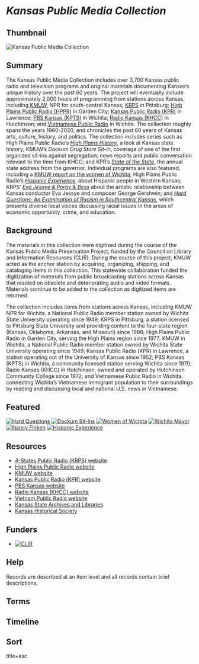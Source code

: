 # <em>Kansas Public Media Collection</em>

## Thumbnail

![<em>Kansas Public Media Collection</em>](https://s3.amazonaws.com/americanarchive.org/special-collections/kansas-mainimage.png "Kansas Public Media Collection")

## Summary

The Kansas Public Media Collection includes over 3,700 Kansas public radio and television programs and original materials documenting Kansas’s unique history over the past 60 years. The project will eventually include approximately 2,000 hours of programming from stations across Kansas, including [KMUW](https://americanarchive.org/participating-orgs/NCSG55104), NPR for south-central Kansas; [KRPS](https://americanarchive.org/participating-orgs/NCSG55122) in Pittsburg; [High Plains Public Radio (HPPR)](https://americanarchive.org/participating-orgs/NCSG55120) in Garden City; [Kansas Public Radio (KPR)](https://americanarchive.org/participating-orgs/NCSG55121) in Lawrence; [PBS Kansas (KPTS)](https://americanarchive.org/participating-orgs/NCSG55126) in Wichita; [Radio Kansas (KHCC)](https://americanarchive.org/participating-orgs/NCSG55119) in Hutchinson; and [Vietnamese Public Radio](https://americanarchive.org/participating-orgs/NCSG55131) in Wichita. The collection roughly spans the years 1960-2020, and chronicles the past 60 years of Kansas arts, culture, history, and politics. The collection includes series such as High Plains Public Radio’s [*High Plains History*](https://americanarchive.org/catalog?f%5Baccess_types%5D%5B%5D=all&f%5Bseries_titles%5D%5B%5D=High+Plains+History&sort=asset_date+asc), a look at Kansas state history; KMUW’s *Dockum Drug Store Sit-in*, coverage of one of the first organized sit-ins against segregation; news reports and public conversation relevant to the time from KHCC; and KPR’s [*State of the State*](https://americanarchive.org/catalog/cpb-aacip-e97cd4fd470), the annual state address from the governor. Individual programs are also featured, including a [KMUW report on the women of Wichita](https://americanarchive.org/catalog/cpb-aacip-fe0c289f2c8); High Plains Public Radio’s [*Hispanic Experience*](https://americanarchive.org/catalog/cpb-aacip-675a7aad5ed), about Hispanic people in Western Kansas; KRPS’ [*Eva Jessye & Porgy & Bess*](https://americanarchive.org/catalog/cpb-aacip-1190c7f612f) about the artistic relationship between Kansas conductor Eva Jessye and composer George Gershwin; and [*Hard Questions: An Examination of Racism in Southcentral Kansas*](https://americanarchive.org/catalog/cpb-aacip-afc2b15a8d9), which presents diverse local voices discussing racial issues in the areas of economic opportunity, crime, and education.

## Background

The materials in this collection were digitized during the course of the Kansas Public Media Preservation Project, funded by the Council on Library and Information Resources (CLIR). During the course of this project, KMUW acted as the anchor station by acquiring, organizing, shipping, and cataloging items in this collection. This statewide collaboration funded the digitization of materials from public broadcasting stations across Kansas that resided on obsolete and deteriorating audio and video formats. Materials continue to be added to the collection as digitized items are returned.

The collection includes items from stations across Kansas, including KMUW NPR for Wichita, a National Public Radio member station owned by Wichita State University operating since 1949; KRPS in Pittsburg, a station licensed to Pittsburg State University and providing content to the four-state region (Kansas, Oklahoma, Arkansas, and Missouri) since 1988; High Plains Public Radio in Garden City, serving the High Plains region since 1977; KMUW in Wichita, a National Public Radio member station owned by Wichita State University operating since 1949; Kansas Public Radio (KPR) in Lawrence, a station operating out of the University of Kansas since 1952; PBS Kansas (KPTS) in Wichita, a community licensed station serving Wichita since 1970; Radio Kansas (KHCC) in Hutchinson, owned and operated by Hutchinson Community College since 1972; and Vietnamese Public Radio in Wichita, connecting Wichita’s Vietnamese immigrant population to their surroundings by reading and discussing local and national U.S. news in Vietnamese.

## Featured

[![Hard Questions](https://s3.amazonaws.com/americanarchive.org/special-collections/cpb-aacip-afc2b15a8d9.jpg)](/catalog/cpb-aacip-afc2b15a8d9)
[![Dockum Sit-Ins](https://s3.amazonaws.com/americanarchive.org/special-collections/aapb_tile.jpg)](/catalog/cpb-aacip-a6865a2a736)
[![Women of Wichita](https://s3.amazonaws.com/americanarchive.org/special-collections/aapb_tile.jpg)](/catalog/cpb-aacip-fe0c289f2c8)
[![Wichita Mayor](https://s3.amazonaws.com/americanarchive.org/special-collections/cpb-aacip-ed83aab3ec7_spec.jpg)](/catalog/cpb-aacip-ed83aab3ec7)
[![Nancy Finken](https://s3.amazonaws.com/americanarchive.org/special-collections/aapb_tile.jpg)](/catalog/cpb-aacip-1dbe84e44f9)
[![Hispanic Experience](https://s3.amazonaws.com/americanarchive.org/special-collections/aapb_tile.jpg)](/catalog/cpb-aacip-675a7aad5ed)

## Resources

- [4-States Public Radio (KRPS) website](https://www.krps.org/)
- [High Plains Public Radio website](https://www.hppr.org/)
- [KMUW website](https://www.kmuw.org/)
- [Kansas Public Radio (KPR) website](https://kansaspublicradio.org/)
- [PBS Kansas website](https://www.kpts.org/)
- [Radio Kansas (KHCC) website](https://www.radiokansas.com/)
- [Vietnam Public Radio website](https://tunein.com/radio/Vietnam-Public-Radio-s203103/)
- [Kansas State Archives and Libraries](http://www.statearchives.us/kansas.htm)
- [Kansas Historical Society](https://www.kshs.org/)

## Funders

- [![CLIR](https://s3.amazonaws.com/americanarchive.org/org-logos/clir_logo.png "CLIR Logo")](https://www.clir.org/)

## Help

Records are described at an item level and all records contain brief descriptions. 

## Terms

## Timeline

## Sort

title+asc
